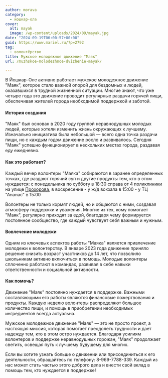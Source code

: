 ```yaml
---
author: morava
category:
  - йошкар-ола
cover:
  alt: mayak
  image: /wp-content/uploads/2024/09/mayak.jpg
date: "2024-09-19T06:00:57+00:00"
guid: https://www.mariel.ru/?p=2792
tag:
  - волонтёрство
title: Мужское молодежное движение "Маяк"
url: /muzhskoe-molodezhnoe-dvizhenie-mayak/

---
```

В Йошкар-Оле активно работает мужское молодежное движение "Маяк", которое стало важной опорой для бездомных и людей, оказавшихся в трудной жизненной ситуации. Многие знают, что уже четыре года это движение проводит регулярные раздачи горячей пищи, обеспечивая жителей города необходимой поддержкой и заботой.

#### История создания

"Маяк" был основан в 2020 году группой неравнодушных молодых людей, которые хотели изменить жизнь окружающих к лучшему. Изначально инициатива была небольшой — всего одна точка раздачи пищи, но с каждым годом движение росло и развивалось. Сегодня "Маяк" успешно функционирует в нескольких местах города, раздавая еду ежедневно.

#### Как это работает?

Каждый вечер волонтеры "Маяка" собираются в заранее определенных точках, где раздают горячий суп и другие продукты тем, кто в этом нуждается: с понедельника по субботу в 18:30 справа от 4 поликлиники на улице [Прохорова](/prohorov/), в воскресение
\- у ж/д вокзала в 15:00
\- у ТЦ "Ананас" в 15:00

Волонтеры не только кормят людей, но и общаются с ними, создавая атмосферу поддержки и уважения. Многие из тех, кому помогает "Маяк", регулярно приходят за едой, благодаря чему формируется постоянное сообщество, где каждый чувствует себя важным и нужным.

#### Вовлечение молодежи

Одним из ключевых аспектов работы "Маяка" является привлечение молодежи к волонтерству. В январе 2023 года движение приняло решение снизить возраст участников до 14 лет, что позволило школьникам активно включиться в помощь. Молодые волонтеры сплоченно работают в командах, развивая в себе навыки ответственности и социальной активности.

#### Как помочь?

Движение "Маяк" постоянно нуждается в поддержке. Важными составляющими его работы являются финансовые пожертвования и продукты. Каждую неделю волонтеры распределяют большое количество пищи, и помощь в приобретении необходимых ингредиентов всегда актуальна.

Мужское молодежное движение "Маяк" — это не просто проект, а настоящая миссия, которая помогает преодолеть трудности и дает надежду тем, кто в этом остро нуждается. Благодаря усилиям волонтеров и поддержке неравнодушных горожан, "Маяк" продолжает светить, освещая путь к лучшему будущему для многих.

Если вы хотите узнать больше о движении или присоединиться к его деятельности, обращайтесь по телефону: 8-969-7788-339. Каждый из нас может стать частью этого доброго дела и внести свой вклад в помощь тем, кто нуждается в поддержке!
